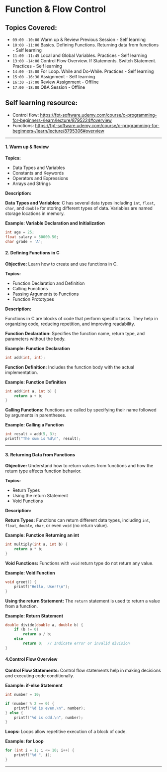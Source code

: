 # Function & Flow Control 
## Topics Covered:

* `09:00 -10:00` Warm up & Review Previous Session - Self learning
* `10:00 -11:00` Basics. Defining Functions. Returning data from functions - Self learning
* `11:00 -11:45` Local and Global Variables. Practices - Self learning
* `13:00 -14:00` Control Flow Overview. If Statements. Switch Statement. Practices - Self learning
* `14:00 -15:00` For Loop. While and Do-While. Practices - Self learning
* `15:00 -16:30` Assignment - Self learning
* `16:30 -17:00` Review Assignment - Offline
* `17:00 -18:00` Q&A Session - Offline

## Self learning resource: 
* Control flow: https://fpt-software.udemy.com/course/c-programming-for-beginners-/learn/lecture/8795224#overview
* Functions: https://fpt-software.udemy.com/course/c-programming-for-beginners-/learn/lecture/8795306#overview

---

#### 1. Warm up & Review

**Topics:**
- Data Types and Variables
- Constants and Keywords
- Operators and Expressions
- Arrays and Strings

**Description:**

**Data Types and Variables:**
C has several data types including `int`, `float`, `char`, and `double` for storing different types of data. Variables are named storage locations in memory.

**Example: Variable Declaration and Initialization**

```c
int age = 25;
float salary = 50000.50;
char grade = 'A';
```

#### 2. Defining Functions in C

**Objective:**
Learn how to create and use functions in C.

**Topics:**
- Function Declaration and Definition
- Calling Functions
- Passing Arguments to Functions
- Function Prototypes

**Description:**

Functions in C are blocks of code that perform specific tasks. They help in organizing code, reducing repetition, and improving readability.

**Function Declaration:**
Specifies the function name, return type, and parameters without the body.

**Example: Function Declaration**

```c
int add(int, int);
```

**Function Definition:**
Includes the function body with the actual implementation.

**Example: Function Definition**

```c
int add(int a, int b) {
    return a + b;
}
```

**Calling Functions:**
Functions are called by specifying their name followed by arguments in parentheses.

**Example: Calling a Function**

```c
int result = add(5, 3);
printf("The sum is %d\n", result);
```

---

#### 3. Returning Data from Functions

**Objective:**
Understand how to return values from functions and how the return type affects function behavior.

**Topics:**
- Return Types
- Using the return Statement
- Void Functions

**Description:**

**Return Types:**
Functions can return different data types, including `int`, `float`, `double`, `char`, or even `void` (no return value).

**Example: Function Returning an int**

```c
int multiply(int a, int b) {
    return a * b;
}
```

**Void Functions:**
Functions with `void` return type do not return any value.

**Example: Void Function**

```c
void greet() {
    printf("Hello, User!\n");
}
```

**Using the return Statement:**
The `return` statement is used to return a value from a function.

**Example: Return Statement**

```c
double divide(double a, double b) {
    if (b != 0)
        return a / b;
    else
        return 0;  // Indicate error or invalid division
}
```
#### 4.Control Flow Overview

**Control Flow Statements:**
Control flow statements help in making decisions and executing code conditionally.

**Example: if-else Statement**

```c
int number = 10;

if (number % 2 == 0) {
    printf("%d is even.\n", number);
} else {
    printf("%d is odd.\n", number);
}
```

**Loops:**
Loops allow repetitive execution of a block of code.

**Example: for Loop**

```c
for (int i = 1; i <= 10; i++) {
    printf("%d ", i);
}
```

---